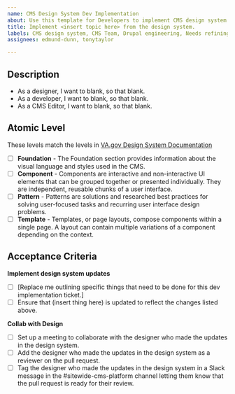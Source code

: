 ```yaml
---
name: CMS Design System Dev Implementation
about: Use this template for Developers to implement CMS design system updates.
title: Implement <insert topic here> from the design system.
labels: CMS design system, CMS Team, Drupal engineering, Needs refining
assignees: edmund-dunn, tonytaylor

---
```


## Description

- As a designer, I want to blank, so that blank.
- As a developer, I want to blank, so that blank.
- As a CMS Editor, I want to blank, so that blank.

## Atomic Level

These levels match the levels in [VA.gov Design System Documentation](https://design.va.gov/)

- [ ] **Foundation** - The Foundation section provides information about the visual language and styles used in the CMS.
- [ ] **Component** - Components are interactive and non-interactive UI elements that can be grouped together or presented individually. They are independent, reusable chunks of a user interface.
- [ ] **Pattern** - Patterns are solutions and researched best practices for solving user-focused tasks and recurring user interface design problems.
- [ ] **Template** - Templates, or page layouts, compose components within a single page. A layout can contain multiple variations of a component depending on the context.

## Acceptance Criteria
**Implement design system updates**
- [ ] [Replace me outlining specific things that need to be done for this dev implementation ticket.]
- [ ] Ensure that (insert thing here) is updated to reflect the changes listed above.

**Collab with Design**
- [ ] Set up a meeting to collaborate with the designer who made the updates in the design system.
- [ ] Add the designer who made the updates in the design system as a reviewer on the pull request.
- [ ] Tag the designer who made the updates in the design system in a Slack message in the #sitewide-cms-platform channel letting them know that the pull request is ready for their review.
